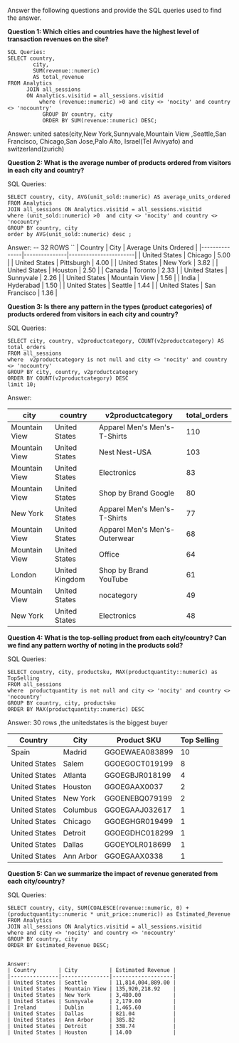 Answer the following questions and provide the SQL queries used to find the answer.

    
**Question 1: Which cities and countries have the highest level of transaction revenues on the site?**

```
SQL Queries:
SELECT country, 
        city, 
        SUM(revenue::numeric) 
        AS total_revenue
FROM Analytics
      JOIN all_sessions
      ON Analytics.visitid = all_sessions.visitid
          where (revenue::numeric) >0 and city <> 'nocity' and country <> 'nocountry'
           GROUP BY country, city
           ORDER BY SUM(revenue::numeric) DESC;
```


Answer: united sates(city,New York,Sunnyvale,Mountain View ,Seattle,San Francisco, Chicago,San Jose,Palo Alto, Israel(Tel Avivyafo) and switzerland(zurich)





**Question 2: What is the average number of products ordered from visitors in each city and country?**


SQL Queries:
```
SELECT country, city, AVG(unit_sold::numeric) AS average_units_ordered
FROM Analytics
JOIN all_sessions ON Analytics.visitid = all_sessions.visitid
where (unit_sold::numeric) >0  and city <> 'nocity' and country <> 'nocountry'
GROUP BY country, city
order by AVG(unit_sold::numeric) desc ;
```


Answer:
-- 32 ROWS 
``
| Country       | City          | Average Units Ordered |
|---------------|---------------|-----------------------|
| United States | Chicago       | 5.00                  |
| United States | Pittsburgh    | 4.00                  |
| United States | New York      | 3.82                  |
| United States | Houston       | 2.50                  |
| Canada        | Toronto       | 2.33                  |
| United States | Sunnyvale     | 2.26                  |
| United States | Mountain View | 1.56                  |
| India         | Hyderabad     | 1.50                  |
| United States | Seattle       | 1.44                  |
| United States | San Francisco | 1.36                  |






**Question 3: Is there any pattern in the types (product categories) of products ordered from visitors in each city and country?**


SQL Queries:
```
SELECT city, country, v2productcategory, COUNT(v2productcategory) AS total_orders
FROM all_sessions
where  v2productcategory is not null and city <> 'nocity' and country <> 'nocountry'
GROUP BY city, country, v2productcategory
ORDER BY COUNT(v2productcategory) DESC
limit 10;
```



Answer:

| city           | country        | v2productcategory                     | total_orders |
|----------------|----------------|---------------------------------------|--------------|
| Mountain View  | United States  | Apparel Men's Men's-T-Shirts          | 110          |
| Mountain View  | United States  | Nest Nest-USA                         | 103          |
| Mountain View  | United States  | Electronics                           | 83           |
| Mountain View  | United States  | Shop by Brand Google                  | 80           |
| New York       | United States  | Apparel Men's Men's-T-Shirts          | 77           |
| Mountain View  | United States  | Apparel Men's Men's-Outerwear         | 68           |
| Mountain View  | United States  | Office                                | 64           |
| London         | United Kingdom | Shop by Brand YouTube                 | 61           |
| Mountain View  | United States  | nocategory                            | 49           |
| New York       | United States  | Electronics                           | 48           |






**Question 4: What is the top-selling product from each city/country? Can we find any pattern worthy of noting in the products sold?**


SQL Queries:
```
SELECT country, city, productsku, MAX(productquantity::numeric) as TopSelling
FROM all_sessions
where  productquantity is not null and city <> 'nocity' and country <> 'nocountry'
GROUP BY country, city, productsku
ORDER BY MAX(productquantity::numeric) DESC
```



Answer: 30 rows ,the unitedstates is the biggest buyer 

| Country       | City       | Product SKU      | Top Selling |
|---------------|------------|------------------|-------------|
| Spain         | Madrid     | GGOEWAEA083899   | 10          |
| United States | Salem      | GGOEGOCT019199   | 8           |
| United States | Atlanta    | GGOEGBJR018199   | 4           |
| United States | Houston    | GGOEGAAX0037     | 2           |
| United States | New York   | GGOENEBQ079199   | 2           |
| United States | Columbus   | GGOEGAAJ032617   | 1           |
| United States | Chicago    | GGOEGHGR019499   | 1           |
| United States | Detroit    | GGOEGDHC018299   | 1           |
| United States | Dallas     | GGOEYOLR018699   | 1           |
| United States | Ann Arbor  | GGOEGAAX0338     | 1           |








**Question 5: Can we summarize the impact of revenue generated from each city/country?**

SQL Queries:
```
SELECT country, city, SUM(COALESCE(revenue::numeric, 0) + (productquantity::numeric * unit_price::numeric)) as Estimated_Revenue
FROM Analytics
JOIN all_sessions ON Analytics.visitid = all_sessions.visitid
where and city <> 'nocity' and country <> 'nocountry' 
GROUP BY country, city
ORDER BY Estimated_Revenue DESC;


Answer:
| Country       | City          | Estimated Revenue |
|---------------|---------------|-------------------|
| United States | Seattle       | 11,814,004,889.00 |
| United States | Mountain View | 135,920,218.92    |
| United States | New York      | 3,480.00          |
| United States | Sunnyvale     | 2,179.00          |
| Ireland       | Dublin        | 1,465.60          |
| United States | Dallas        | 821.04            |
| United States | Ann Arbor     | 385.82            |
| United States | Detroit       | 338.74            |
| United States | Houston       | 14.00             |








